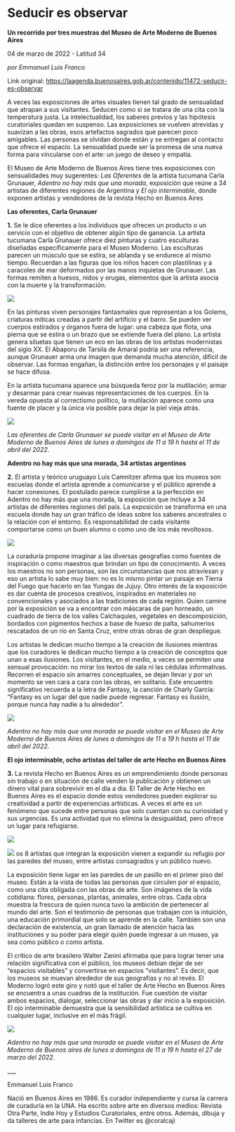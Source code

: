 # Seducir es observar

**Un recorrido por tres muestras del Museo de Arte Moderno de Buenos Aires**

04 de marzo de 2022 - Latitud 34

_por Emmanuel Luis Franco_

Link original: https://laagenda.buenosaires.gob.ar/contenido/11472-seducir-es-observar



A veces las exposiciones de artes visuales tienen tal grado de sensualidad que atrapan a sus visitantes. Seducen como si se tratara de una cita con la temperatura justa. La intelectualidad, los saberes previos y las hipótesis curatoriales quedan en suspenso. Las exposiciones se vuelven atrevidas y suavizan a las obras, esos artefactos sagrados que parecen poco amigables. Las personas se olvidan donde están y se entregan al contacto que ofrece el espacio. La sensualidad puede ser la promesa de una nueva forma para vincularse con el arte: un juego de deseo y empatía.




El Museo de Arte Moderno de Buenos Aires tiene tres exposiciones con sensualidades muy sugerentes: *Las Oferentes* de la artista tucumana Carla Grunauer, *Adentro no hay más que una morada*, exposición que reúne a 34 artistas de diferentes regiones de Argentina y *El ojo interminable*, donde exponen artistas y vendedores de la revista Hecho en Buenos Aires




**Las oferentes, Carla Grunauer**




**1.** Se le dice oferentes a los individuos que ofrecen un producto o un servicio con el objetivo de obtener algún tipo de ganancia. La artista tucumana Carla Grunauer ofrece diez pinturas y cuatro esculturas diseñadas específicamente para el Museo Moderno. Las esculturas parecen un músculo que se estira, se ablanda y se endurece al mismo tiempo. Recuerdan a las figuras que los niños hacen con plastilinas y a caracoles de mar deformados por las manos inquietas de Grunauer. Las formas remiten a huesos, nidos y orugas, elementos que la artista asocia con la muerte y la transformación.




![](https://cdn.feater.me/files/images/154397/988a7d9e-856c-4da0-bd8f-8a7ab05fafd6.jpg)




En las pinturas viven personajes fantasmales que representan a los Golems, criaturas míticas creadas a partir del artificio y el barro. Se pueden ver cuerpos estirados y órganos fuera de lugar: una cabeza que flota, una pierna que se estira o un brazo que se extiende fuera del plano. La artista genera siluetas que tienen un eco en las obras de los artistas modernistas del siglo XX. El Abaporu de Tarsila de Amaral podría ser una referencia, aunque Grunauer arma una imagen que demanda mucha atención, difícil de observar. Las formas engañan, la distinción entre los personajes y el paisaje se hace difusa.




En la artista tucumana aparece una búsqueda feroz por la mutilación; armar y desarmar para crear nuevas representaciones de los cuerpos. En la vereda opuesta al correctismo político, la mutilación aparece como una fuente de placer y la única vía posible para dejar la piel vieja atrás.




![](https://cdn.feater.me/files/images/154391/ea6860a9-6f4f-46d0-845d-38af9d3a8492.jpg)




*Las oferentes de Carla Grunauer se puede visitar en el Museo de Arte Moderno de Buenos Aires de lunes a domingos de 11 a 19 h hasta el 11 de abril del 2022*.




**Adentro no hay más que una morada, 34 artistas argentinos**




**2.** El artista y teórico uruguayo Luis Camnitzer afirma que los museos son escuelas donde el artista aprende a comunicarse y el público aprende a hacer conexiones. El postulado parece cumplirse a la perfección en Adentro no hay más que una morada, la exposición que incluye a 34 artistas de diferentes regiones del país. La exposición se transforma en una escuela donde hay un gran tráfico de ideas sobre los saberes ancestrales o la relación con el entorno. Es responsabilidad de cada visitante comportarse como un buen alumno o como uno de los más revoltosos.




![](https://cdn.feater.me/files/images/154399/6cab5f6e-8e59-44df-bf15-44a7f329aab8.jpg)




La curaduría propone imaginar a las diversas geografías como fuentes de inspiración o como maestros que brindan un tipo de conocimiento. A veces los maestros no son personas, son las circunstancias que nos atraviesan y eso un artista lo sabe muy bien: no es lo mismo pintar un paisaje en Tierra del Fuego que hacerlo en las Yungas de Jujuy. Otro interés de la exposición es dar cuenta de procesos creativos, inspirados en materiales no convencionales y asociados a las tradiciones de cada región. Quien camine por la exposición se va a encontrar con máscaras de pan horneado, un cuadrado de tierra de los valles Calchaquíes, vegetales en descomposición, bordados con pigmentos hechos a base de hueso de palta, sahumerios rescatados de un río en Santa Cruz, entre otras obras de gran despliegue.




Los artistas le dedican mucho tiempo a la creación de ilusiones mientras que los curadores le dedican mucho tiempo a la creación de conceptos que unan a esas ilusiones. Los visitantes, en el medio, a veces se permiten una sensual provocación: no mirar los textos de sala ni las cédulas informativas. Recorren el espacio sin amarres conceptuales, se dejan llevar y por un momento se ven cara a cara con las obras, en solitario. Este encuentro significativo recuerda a la letra de Fantasy, la canción de Charly García: “Fantasy es un lugar del que nadie puede regresar. Fantasy es ilusión, porque nunca hay nadie a tu alrededor”.




![](https://cdn.feater.me/files/images/154401/af6079e0-c99c-4102-bfc9-0f0ce34c8adc.jpeg)




*Adentro no hay más que una morada se puede visitar en el Museo de Arte Moderno de Buenos Aires de lunes a domingos de 11 a 19 h hasta el 11 de abril del 2022.*




**El ojo interminable, ocho artistas del taller de arte Hecho en Buenos Aires**




**3.** La revista Hecho en Buenos Aires es un emprendimiento donde personas sin trabajo o en situación de calle venden la publicación y obtienen un dinero vital para sobrevivir en el día a día. El Taller de Arte Hecho en Buenos Aires es el espacio donde estos vendedores pueden explorar su creatividad a partir de experiencias artísticas. A veces el arte es un fenómeno que sucede entre personas que solo cuentan con su curiosidad y sus urgencias. Es una actividad que no elimina la desigualdad, pero ofrece un lugar para refugiarse.




![](https://cdn.feater.me/files/images/154407/17b361f9-2add-404a-bc1a-a1eb14fcd222.jpg)




![](https://cdn.feater.me/files/images/154404/b4c12299-a9af-45b6-8bc2-77d6977df98a.jpg)
os 8 artistas que integran la exposición vienen a expandir su refugio por las paredes del museo, entre artistas consagrados y un público nuevo.
 



La exposición tiene lugar en las paredes de un pasillo en el primer piso del museo. Están a la vista de todas las personas que circulen por el espacio, como una cita obligada con las obras de arte. Son imágenes de la vida cotidiana: flores, personas, plantas, animales, entre otras. Cada obra muestra la frescura de quien nunca tuvo la ambición de pertenecer al mundo del arte. Son el testimonio de personas que trabajan con la intuición, una educación primordial que solo se aprende en la calle. También son una declaración de existencia, un gran llamado de atención hacia las instituciones y su poder para elegir quién puede ingresar a un museo, ya sea como público o como artista.




El crítico de arte brasilero Walter Zanini afirmaba que para lograr tener una relación significativa con el público, los museos debían dejar de ser “espacios visitables” y convertirse en espacios “visitantes”. Es decir, que los museos se muevan alrededor de sus geografías y no al revés. El Moderno logró este giro y notó que el taller de Arte Hecho en Buenos Aires se encuentra a unas cuadras de la institución. Fue cuestión de visitar ambos espacios, dialogar, seleccionar las obras y dar inicio a la exposición. El ojo interminable demuestra que la sensibilidad artística se cultiva en cualquier lugar, inclusive en el más frágil.




![](https://cdn.feater.me/files/images/154409/d59a08db-974a-46f7-9e7a-4ab101a43b84.jpg)




*Adentro no hay más que una morada se puede visitar en el Museo de Arte Moderno de Buenos aires de lunes a domingos de 11 a 19 h hasta el 27 de marzo del 2022.*




\_\_\_




Emmanuel Luis Franco




Nació en Buenos Aires en 1986. Es curador independiente y cursa la carrera de curaduría en la UNA. Ha escrito sobre arte en diversos medios: Revista Otra Parte, Indie Hoy y Estudios Curatoriales, entre otros. Además, dibuja y da talleres de arte para infancias. En Twitter es @coralcaji



